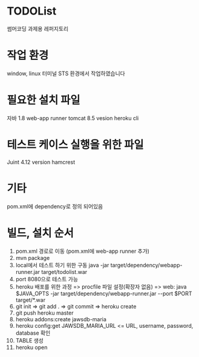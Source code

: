 # TODOList
썸머코딩 과제용 레퍼지토리

# 작업 환경
window, linux 터미널
STS 환경에서 작업하였습니다

# 필요한 설치 파일
자바 1.8
web-app runner
tomcat 8.5 vesion
heroku cli

# 테스트 케이스 실행을 위한 파일
Juint 4.12 version
hamcrest

# 기타
pom.xml에 dependency로 정의 되어있음

# 빌드, 설치 순서
1. pom.xml 경로로 이동 (pom.xml에 web-app runner 추가)
2. mvn package
3. local에서 테스트 하기 위한 구동 java -jar target/dependency/webapp-runner.jar target/todolist.war 
4. port 8080으로 테스트 가능
5. heroku 배포를 위한 과정 => procfile 파일 설정(확장자 없음) 
=> web: java $JAVA_OPTS -jar target/dependency/webapp-runner.jar --port $PORT target/*.war
6. git init => git add . => git commit => heroku create
7. git push heroku master
8. heroku addons:create jawsdb-maria
9. heroku config:get JAWSDB_MARIA_URL <= URL, username, password, database 확인
10. TABLE 생성
11. heroku open
